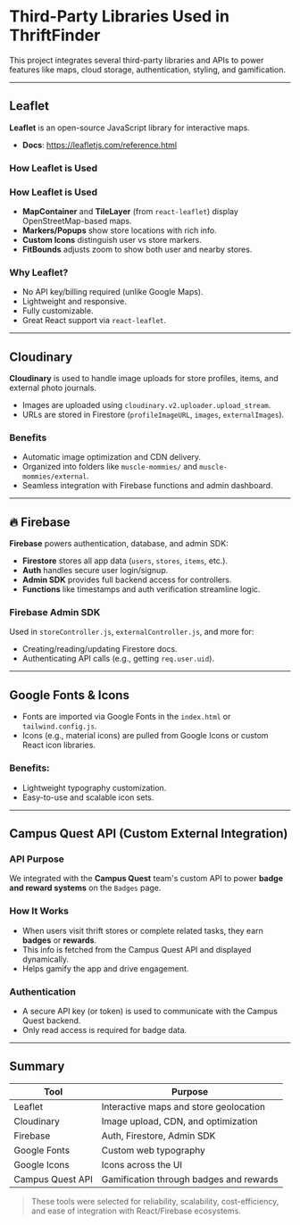 # Third-Party Libraries Used in ThriftFinder

This project integrates several third-party libraries and APIs to power features like maps, cloud storage, authentication, styling, and gamification.

---

## Leaflet

**Leaflet** is an open-source JavaScript library for interactive maps.

- **Docs**: https://leafletjs.com/reference.html

### How Leaflet is Used

### How Leaflet is Used

- **MapContainer** and **TileLayer** (from `react-leaflet`) display OpenStreetMap-based maps.
- **Markers/Popups** show store locations with rich info.
- **Custom Icons** distinguish user vs store markers.
- **FitBounds** adjusts zoom to show both user and nearby stores.

### Why Leaflet?

- No API key/billing required (unlike Google Maps).
- Lightweight and responsive.
- Fully customizable.
- Great React support via `react-leaflet`.

---

## Cloudinary

**Cloudinary** is used to handle image uploads for store profiles, items, and external photo journals.

- Images are uploaded using `cloudinary.v2.uploader.upload_stream`.
- URLs are stored in Firestore (`profileImageURL`, `images`, `externalImages`).

### Benefits

- Automatic image optimization and CDN delivery.
- Organized into folders like `muscle-mommies/` and `muscle-mommies/external`.
- Seamless integration with Firebase functions and admin dashboard.

---

## 🔥 Firebase

**Firebase** powers authentication, database, and admin SDK:

- **Firestore** stores all app data (`users`, `stores`, `items`, etc.).
- **Auth** handles secure user login/signup.
- **Admin SDK** provides full backend access for controllers.
- **Functions** like timestamps and auth verification streamline logic.

### Firebase Admin SDK

Used in `storeController.js`, `externalController.js`, and more for:

- Creating/reading/updating Firestore docs.
- Authenticating API calls (e.g., getting `req.user.uid`).

---

## Google Fonts & Icons

- Fonts are imported via Google Fonts in the `index.html` or `tailwind.config.js`.
- Icons (e.g., material icons) are pulled from Google Icons or custom React icon libraries.

### Benefits:

- Lightweight typography customization.
- Easy-to-use and scalable icon sets.

---

## Campus Quest API (Custom External Integration)

### API Purpose

We integrated with the **Campus Quest** team's custom API to power **badge and reward systems** on the `Badges` page.

### How It Works

- When users visit thrift stores or complete related tasks, they earn **badges** or **rewards**.
- This info is fetched from the Campus Quest API and displayed dynamically.
- Helps gamify the app and drive engagement.

### Authentication

- A secure API key (or token) is used to communicate with the Campus Quest backend.
- Only read access is required for badge data.

---

## Summary

| Tool             | Purpose                                 |
| ---------------- | --------------------------------------- |
| Leaflet          | Interactive maps and store geolocation  |
| Cloudinary       | Image upload, CDN, and optimization     |
| Firebase         | Auth, Firestore, Admin SDK              |
| Google Fonts     | Custom web typography                   |
| Google Icons     | Icons across the UI                     |
| Campus Quest API | Gamification through badges and rewards |

> These tools were selected for reliability, scalability, cost-efficiency, and ease of integration with React/Firebase ecosystems.
